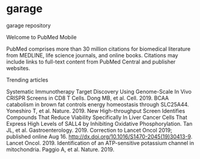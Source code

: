 # garage
garage repository


Welcome to PubMed Mobile

PubMed comprises more than 30 million citations for biomedical literature from MEDLINE, life science journals, and online books. Citations may include links to full-text content from PubMed Central and publisher websites.

Trending articles

Systematic Immunotherapy Target Discovery Using Genome-Scale In Vivo CRISPR Screens in CD8 T Cells.
Dong MB, et al. Cell. 2019.
BCAA catabolism in brown fat controls energy homeostasis through SLC25A44.
Yoneshiro T, et al. Nature. 2019.
New High-throughput Screen Identifies Compounds That Reduce Viability Specifically In Liver Cancer Cells That Express High Levels of SALL4 by Inhibiting Oxidative Phosphorylation.
Tan JL, et al. Gastroenterology. 2019.
Correction to Lancet Oncol 2019; published online Aug 16. http://dx.doi.org/10.1016/S1470-2045(19)30413-9.
Lancet Oncol. 2019.
Identification of an ATP-sensitive potassium channel in mitochondria.
Paggio A, et al. Nature. 2019.
